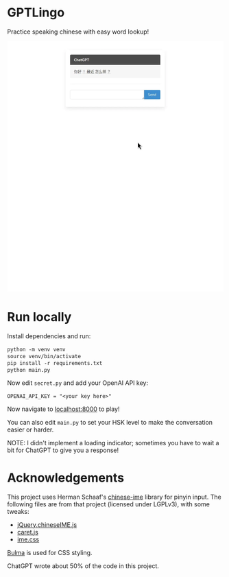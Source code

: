 # GPTLingo

Practice speaking chinese with easy word lookup!

<p align="center">
  <img src="./propaganda/demo.webp" width="600px" />
</p>

# Run locally

Install dependencies and run:

    python -m venv venv
    source venv/bin/activate
    pip install -r requirements.txt
    python main.py

Now edit `secret.py` and add your OpenAI API key:

    OPENAI_API_KEY = "<your key here>"

Now navigate to [localhost:8000](https://localhost:8000) to play!

You can also edit `main.py` to set your HSK level to make the conversation
easier or harder.

NOTE: I didn't implement a loading indicator; sometimes you have to wait a bit
for ChatGPT to give you a response!

# Acknowledgements

This project uses Herman Schaaf's
[chinese-ime](https://github.com/hermanschaaf/chinese-ime/) library for pinyin
input.
The following files are from that project (licensed under LGPLv3), with some
tweaks:

- [jQuery.chineseIME.js](./static/jQuery.chineseIME.js)
- [caret.js](caret.js)
- [ime.css](ime.css)

[Bulma](https://bulma.io/) is used for CSS styling.

ChatGPT wrote about 50% of the code in this project.
